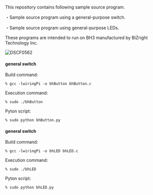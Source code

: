 This repository contains following sample source program.

・Sample source program using a general-purpose switch.

・Sample source program using general-purpose LEDs.

These programs are intended to run on BH3 manufactured by BiZright Technology Inc.

![DSCF0562](./DSCF0562.JPG)

#### general switch

Build command: 			

```
% gcc -lwiringPi -o bhButton bhButton.c
```

Execution command: 	

```
% sudo ./bhButton
```

Pyton script:					

```
% sudo python bhButton.py
```



#### general switch

Build command:			

```
% gcc -lwiringPi -o bhLED bhLED.c
```

Execution command:	

```
% sudo ./bhLED
```

Pyton script:					

```
% sudo python bhLED.py
```


